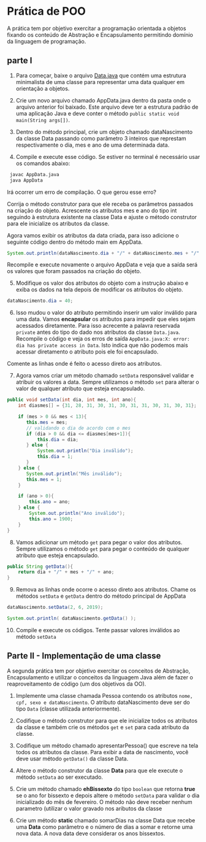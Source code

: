# Prática de POO
A prática tem por objetivo exercitar a programação orientada a objetos fixando os conteúdo de Abstração e Encapsulamento permitindo domínio da linguagem de programação.

## parte I
1. Para começar, baixe o arquivo [Data.java](http://gpu.rocks/playground) que contém uma estrutura minimalista de uma classe para representar uma data qualquer em orientação a objetos.

2. Crie um novo arquivo chamado AppData.java dentro da pasta onde o arquivo anterior foi baixado. Este arquivo deve ter a estrutura padrão de uma aplicação Java e deve conter o método `public static void main(String args[])`.

3. Dentro do método principal, crie um objeto chamado dataNascimento da classe Data passando como parâmetro 3 inteiros que represtam respectivamente o dia, mes e ano de uma determinada data.

4. Compile e execute esse código. Se estiver no terminal é necessário usar os comandos abaixo:

```bash
 javac AppData.java
 java AppData
```

Irá ocorrer um erro de compilação. O que gerou esse erro? 

Corrija o método construtor para que ele receba os parâmetros passados na criação do objeto. Acrescente os atributos mes e ano do tipo int seguindo à estrutura existente na classe Data e ajuste o método construtor para ele inicialize os atributos da classe.

Agora vamos exibir os atributos da data criada, para isso adicione o seguinte código dentro do método main em AppData.
```java
System.out.println(dataNascimento.dia + "/" + dataNascimento.mes + "/" + dataNascimento.ano);
```

Recompile e execute novamente o arquivo AppData e veja que a saída será os valores que foram passados na criação do objeto. 

5. Modifique os valor dos atributos do objeto com a instrução abaixo e exiba os dados na tela depois de modificar os atributos do objeto.
```java
dataNascimento.dia = 40;
```
6. Isso mudou o valor do atributo permitindo inserir um valor inválido para uma data. Vamos **encapsular** os atributos para impedir que eles sejam acessados diretamente. Para isso acrecente a palavra reservada `private` antes do tipo do dado nos atributos da classe `Data.java`. Recompile o código e veja os erros de saída `AppData.java:X: error: dia has private access in Data`. Isto indica que não podemos mais acessar diretamento o atributo pois ele foi encapsulado.

Comente as linhas onde é feito o acesso direto aos atributos.

7. Agora vamos criar um método chamado `setData` responsável validar e  atribuir os valores a data. Sempre utilizamos o método `set` para alterar o valor de qualquer atributo que esteja encapsulado.
```java
public void setData(int dia, int mes, int ano){
    int diasmes[] = {31, 28, 31, 30, 31, 30, 31, 31, 30, 31, 30, 31};

    if (mes > 0 && mes < 13){
       this.mes = mes;
       // validando o dia de acordo com o mes
       if (dia > 0 && dia <= diasmes[mes+1]){
           this.dia = dia;
       } else {
           System.out.println("Dia inválido");
           this.dia = 1;
       } 
    } else {
       System.out.println("Mês inválido");
       this.mes = 1;
    }

    if (ano > 0){
        this.ano = ano;
    } else {
        System.out.println("Ano inválido");
        this.ano = 1900;
    }
}
```

8. Vamos adicionar um método `get` para pegar o valor dos atributos. Sempre utilizamos o método `get` para pegar o conteúdo de qualquer atributo que esteja encapsulado.
```java
public String getData(){
	return dia + "/" + mes + "/" + ano;
}
```

9. Remova as linhas onde ocorre o acesso direto aos atributos. Chame os métodos `setData` e `getData` dentro do método principal de AppData
```java
dataNascimento.setData(2, 6, 2019);

System.out.println( dataNascimento.getData() );

```

10. Compile e execute os códigos. Tente passar valores inválidos ao método `setData`


## Parte II - Implementação de uma classe
A segunda prática tem por objetivo exercitar os conceitos de Abstração, Encapsulamento e utilizar o conceitos da linguagem Java além de fazer o reaproveitamento de código (um dos objetivos da OO).

1. Implemente uma classe chamada Pessoa contendo os atributos `nome, cpf, sexo e dataNascimento`. O atributo dataNascimento deve ser do tipo `Data` (classe utilizada anteriormente).

2. Codifique o método construtor para que ele inicialize todos os atributos da classe e também crie os métodos `get` e `set` para cada atributo da classe. 

3. Codifique um método chamado apresentarPessoa() que escreve na tela todos os atributos da classe. Para exibir a data de nascimento, você deve usar método `getData()` da classe Data. 

4. Altere o método construtor da classe **Data** para que ele execute o método `setData` ao ser executado.

5. Crie um método chamado **ehBissexto** do tipo `boolean` que retorna **true** se o ano for bissexto e depois altere o método `setData` para validar o dia inicializado do mês de fevereiro. O método não deve receber nenhum parametro (utilizar o valor gravado nos aributos da classe

4. Crie um método **static** chamado somarDias na classe Data que recebe uma **Data** como parâmetro e o número de dias a somar e retorne uma nova data. A nova data deve considerar os anos bissextos. 
 
